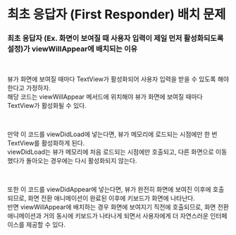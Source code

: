 # 최초 응답자 (First Responder) 배치 문제

### 최초 응답자 (Ex. 화면이 보여질 때 사용자 입력이 제일 먼저 활성화되도록 설정)가 viewWillAppear에 배치되는 이유

<br>

뷰가 화면에 보여질 때마다 TextView가 활성화되어 사용자 입력을 받을 수 있도록 해야 한다고 가정하자.<br>
해당 코드는 viewWillAppear 메서드에 위치해야 뷰가 화면에 보여질 때마다 TextView가 활성화될 수 있다.

<br>

만약 이 코드를 viewDidLoad에 넣는다면, 뷰가 메모리에 로드되는 시점에만 한 번 TextView를 활성화하게 된다.<br>
viewDidLoad는 뷰가 메모리에 처음 로드되는 시점에만 호출되고, 다른 화면으로 이동했다가 돌아오는 경우에는 다시 활성화되지 않는다.<br>

<br>

또한 이 코드를 viewDidAppear에 넣는다면, 뷰가 완전히 화면에 보여진 이후에 호출되므로, 화면 전환 애니메이션이 완료된 이후에 키보드가 화면에 나타난다.<br>
반면 viewWillAppear에 배치하는 경우 화면에 보여지기 직전에 호출되므로, 화면 전환 애니메이션과 거의 동시에 키보드가 나타나게 되면서 사용자에게 더 자연스러운 인터페이스를 제공할 수 있다.
